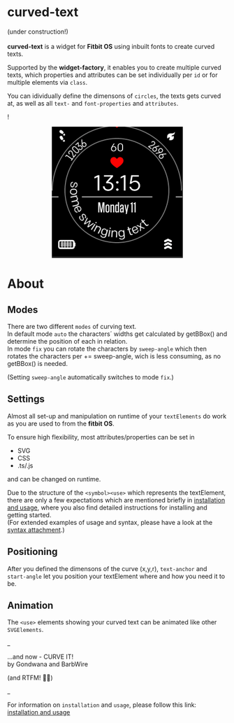 curved-text
=
(under construction!)\
\
**curved-text** is a widget for **Fitbit OS** using inbuilt fonts to create curved texts.

Supported by the **widget-factory**, it enables you to create multiple curved texts, which properties and attributes can be set individually per `id` or for multiple elements via `class`.

You can idividually define the dimensons of `circles`, the texts gets curved at, as well as all `text-` and `font-properties` and `attributes`.


!<div align="center">![demo](curved_text_demo2.gif#center)</div>

About
=
Modes
-
There are two different `modes` of curving text.\
In default mode `auto` the characters´ widths get calculated by getBBox() and determine the position of each in relation.\
In mode `fix` you can rotate the characters by `sweep-angle` which then rotates the characters per += sweep-angle, wich is less consuming, as no getBBox() is needed.

(Setting `sweep-angle` automatically switches to mode `fix`.)

Settings
-
Almost all set-up and manipulation on runtime of your `textElements` do work as you are used to from the **fitbit OS**.


To ensure high flexibility, most attributes/properties can be set in
 * SVG
 * CSS
 * .ts/.js

 and can be changed on runtime.


Due to the structure of the `<symbol><use>` which represents the textElement, there are only a few expectations which are mentioned briefly in [installation and usage](usage.md), where you also find detailed instructions for installing and getting started.\
(For extended examples of usage and syntax, please have a look at the [syntax attachment](snippets.md).)

Positioning
-
After you defined the dimensons of the curve (x,y,r), `text-anchor` and `start-angle` let you position your textElement where and how you need it to be.

Animation
-
The `<use>` elements showing your curved text can be animated like other   `SVGElements`.

_

...and now - CURVE IT!\
by Gondwana and BarbWire 

(and RTFM! :slightly_smiling_face::vulcan_salute:)

_

For information on `installation` and `usage`, please follow this link:
[installation and usage](usage.md)





 